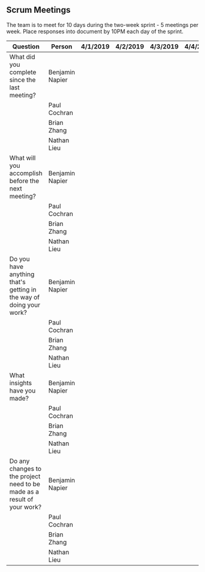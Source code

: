 ## Scrum Meetings
The team is to meet for 10 days during the two-week sprint - 5 meetings per week. Place responses into document by 10PM each day of the sprint.

Question    |          Person                                             | 4/1/2019 | 4/2/2019 | 4/3/2019 | 4/4/2019 | 4/5/2019 | 4/8/2019 | 4/9/2019 | 4/10/2019 | 4/11/2019 | 4/12/2019 |
------------|---------------------------------------------------------------------|-----|-----|-----|-----|-----|-----|-----|----|-----|-----|                                                              
| What did you complete since the last meeting? | Benjamin Napier |   
|            | Paul Cochran |   
|            | Brian Zhang |   
|            | Nathan Lieu |
| What will you accomplish before the next meeting? | Benjamin Napier | 
|            | Paul Cochran |   
|            | Brian Zhang |   
|            | Nathan Lieu |
| Do you have anything that's getting in the way of doing your work? | Benjamin Napier | 
|            | Paul Cochran |   
|            | Brian Zhang |   
|            | Nathan Lieu |
| What insights have you made? | Benjamin Napier | 
|            | Paul Cochran |   
|            | Brian Zhang |   
|            | Nathan Lieu |
| Do any changes to the project need to be made as a result of your work? | Benjamin Napier | 
|            | Paul Cochran |   
|            | Brian Zhang |   
|            | Nathan Lieu |
